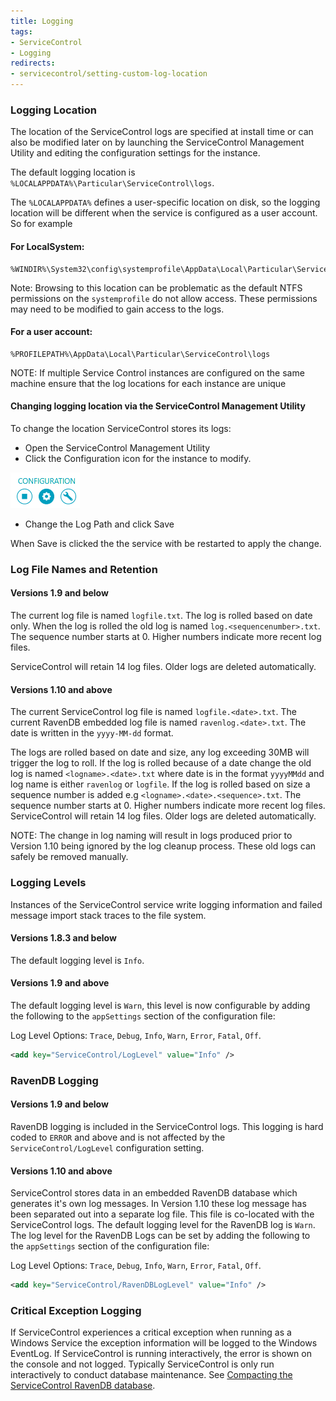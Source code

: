 ```yaml
---
title: Logging
tags:
- ServiceControl
- Logging
redirects:
- servicecontrol/setting-custom-log-location
---
```


### Logging Location

The location of the ServiceControl logs are specified at install time or can also be modified later on by launching the ServiceControl Management Utility and editing the configuration settings for the instance.

The default logging location is `%LOCALAPPDATA%\Particular\ServiceControl\logs`.

The `%LOCALAPPDATA%` defines a user-specific location on disk, so the logging location will be different when the service is configured as a user account. So for example


#### For LocalSystem:

```no-highlight
%WINDIR%\System32\config\systemprofile\AppData\Local\Particular\ServiceControl\logs
```

Note: Browsing to this location can be problematic as the default NTFS permissions on the `systemprofile` do not allow access. These permissions may need to be modified to gain access to the logs.


#### For a user account:

```no-highlight
%PROFILEPATH%\AppData\Local\Particular\ServiceControl\logs
```


NOTE: If multiple Service Control instances are configured on the same machine ensure that the log locations for each instance are unique


#### Changing logging location via the ServiceControl Management Utility

To change the location ServiceControl stores its logs:

 * Open the ServiceControl Management Utility
 * Click the Configuration icon for the instance to modify.

![](managementutil-configuration.png)

 * Change the Log Path and click Save

When Save is clicked the the service with be restarted to apply the change.


### Log File Names and Retention


#### Versions 1.9 and below

The current log file is named `logfile.txt`. The log is rolled based on date only. When the log is rolled the old log is named `log.<sequencenumber>.txt`. The sequence number starts at 0. Higher numbers indicate more recent log files.

ServiceControl will retain 14 log files. Older logs are deleted automatically.


#### Versions 1.10 and above

The current ServiceControl log file is named `logfile.<date>.txt`. The current RavenDB embedded log file is named `ravenlog.<date>.txt`. The date is written in the `yyyy-MM-dd` format.

The logs are rolled based on date and size, any log exceeding 30MB will trigger the log to roll. If the log is rolled because of a date change the old log is named `<logname>.<date>.txt` where date is in the format `yyyyMMdd` and log name is either `ravenlog` or `logfile`. If the log is rolled based on size a sequence number is added e.g `<logname>.<date>.<sequence>.txt`. The sequence number starts at 0. Higher numbers indicate more recent log files. ServiceControl will retain 14 log files. Older logs are deleted automatically.

NOTE: The change in log naming will result in logs produced prior to Version 1.10 being ignored by the log cleanup process. These old logs can safely be removed manually.



### Logging Levels

Instances of the ServiceControl service write logging information and failed message import stack traces to the file system. 


#### Versions 1.8.3 and below

The default logging level is `Info`.


#### Versions 1.9 and above

The default logging level is `Warn`, this level is now configurable by adding the following to the `appSettings` section of the  configuration file:

Log Level Options: `Trace`, `Debug`, `Info`, `Warn`, `Error`, `Fatal`, `Off`.

```xml
<add key="ServiceControl/LogLevel" value="Info" />
```


### RavenDB Logging


#### Versions 1.9 and below

RavenDB logging is included in the ServiceControl logs. This logging is hard coded to `ERROR` and above and is not affected by the `ServiceControl/LogLevel` configuration setting.


#### Versions 1.10 and above

ServiceControl stores data in an embedded RavenDB database which generates it's own log messages. In Version 1.10 these log message has been separated out into a separate  log file. This file is co-located with the ServiceControl logs. The default logging level for the RavenDB log is `Warn`. The log level for the RavenDB Logs can be set by adding the following to the `appSettings` section of the configuration file:

Log Level Options: `Trace`, `Debug`, `Info`, `Warn`, `Error`, `Fatal`, `Off`.

```xml
<add key="ServiceControl/RavenDBLogLevel" value="Info" />
```


### Critical Exception Logging

If ServiceControl experiences a critical exception when running as a Windows Service the exception information will be logged to the Windows EventLog. If ServiceControl is running interactively, the error is shown on the console and not logged. Typically ServiceControl is only run interactively to conduct database maintenance. See [Compacting the ServiceControl RavenDB database](db-compaction.md).